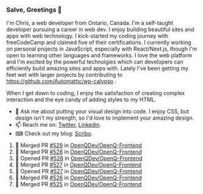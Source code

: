 ### Salve, Greetings 👋

I'm Chris, a web developer from Ontario, Canada. I'm a self-taught developer pursuing a career in web dev. I enjoy building beautiful sites and apps with web technology.
I kick-started my coding journey with freeCodeCamp and claimed five of their certifications.  I currently working on personal projects in JavaScript, especially with React/Next.js, though I'm open to learning other languages and frameworks. I love the web platform and I'm excited by the powerful technolgies which can developers can efficiently build amazing sites and apps with. Lately I've been getting my feet wet with larger projects by contributing to https://github.com/Automattic/wp-calypso .

When I get down to coding, I enjoy the satisfaction of creating complex interaction and the eye candy of adding styles to my HTML. 

- 💬 Ask me about putting your visual design into code. I enjoy CSS, but design isn't my strength, so I'd love to implement your amazing design.
- 📫 Reach me on: [Twitter](https://twitter.com/Christo28120856), [Linkedin](https://www.linkedin.com/in/christopher-stevers-07b9a5204/).
- ⌨ Check out my blog: [Scribo](https://christopherstevers.cf).
<!--
**Christopher-Stevers/Christopher-Stevers** is a ✨ _special_ ✨ repository because its `README.md` (this file) appears on your GitHub profile.

Here are some ideas to get you started:

- 🔭 I’m currently working on ...
- 🌱 I’m currently learning ...
- 👯 I’m looking to collaborate on ...
- 🤔 I’m looking for help with ...
- 😄 Pronouns: ...
- ⚡ Fun fact: ...
-->

<!--START_SECTION:activity-->
1. 🎉 Merged PR [#529](https://github.com/OpenQDev/OpenQ-Frontend/pull/529) in [OpenQDev/OpenQ-Frontend](https://github.com/OpenQDev/OpenQ-Frontend)
2. 🎉 Merged PR [#528](https://github.com/OpenQDev/OpenQ-Frontend/pull/528) in [OpenQDev/OpenQ-Frontend](https://github.com/OpenQDev/OpenQ-Frontend)
3. 💪 Opened PR [#528](https://github.com/OpenQDev/OpenQ-Frontend/pull/528) in [OpenQDev/OpenQ-Frontend](https://github.com/OpenQDev/OpenQ-Frontend)
4. 🎉 Merged PR [#527](https://github.com/OpenQDev/OpenQ-Frontend/pull/527) in [OpenQDev/OpenQ-Frontend](https://github.com/OpenQDev/OpenQ-Frontend)
5. 💪 Opened PR [#527](https://github.com/OpenQDev/OpenQ-Frontend/pull/527) in [OpenQDev/OpenQ-Frontend](https://github.com/OpenQDev/OpenQ-Frontend)
6. 🎉 Merged PR [#526](https://github.com/OpenQDev/OpenQ-Frontend/pull/526) in [OpenQDev/OpenQ-Frontend](https://github.com/OpenQDev/OpenQ-Frontend)
7. 🎉 Merged PR [#525](https://github.com/OpenQDev/OpenQ-Frontend/pull/525) in [OpenQDev/OpenQ-Frontend](https://github.com/OpenQDev/OpenQ-Frontend)
<!--END_SECTION:activity-->
